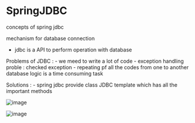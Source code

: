 # SpringJDBC
concepts of spring jdbc

mechanism for database connection

- jdbc is a API to perform operation with database

Problems of JDBC :
	- we meed to write a lot of code
	- exception handling proble : checked exception
	- repeating pf all the codes from one to another database logic is a time consuming task


Solutions :
	- spring jdbc provide class JDBC template which has all the important methods
  
![image](https://user-images.githubusercontent.com/36466687/134451550-9b52f7a5-ef61-4c61-8766-e0e9cdfef357.png)

![image](https://user-images.githubusercontent.com/36466687/134451742-4986ee44-9a65-4b93-a9bd-d8796ee98812.png)

